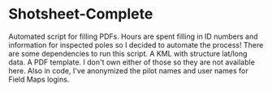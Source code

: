 # Shotsheet-Complete
Automated script for filling PDFs. Hours are spent filling in ID numbers and information for inspected poles so I decided to automate the process!
There are some dependencies to run this script. A KML with structure lat/long data. A PDF template. I don't own either of those so they are not available here. Also in code, I've anonymized the pilot names and user names for Field Maps logins.
